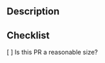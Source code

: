 ## Description
<!-- Expectations for PRs: https://safetyculture.atlassian.net/wiki/spaces/ENG/pages/2881716914/RFC66+Pull+Request+Code+Review+Standards -->

<!-- Have you included a short summary of what the PR does, a description of the problem being solved and the pros/cons of the approach? -->

## Checklist
<!-- Does it make sense for this PR to be of this size? If the PR is large, consider breaking it down into smaller incremental PRs. -->
[ ] Is this PR a reasonable size?

<!-- Everyone merges their own PRs. Respond to reviewer feedback before merging. Try to avoid taking feedback personally. -->
